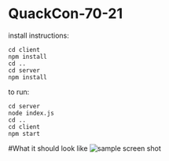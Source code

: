 # QuackCon-70-21

install instructions:
```
cd client
npm install
cd ..
cd server
npm install
```

to run:
```
cd server
node index.js
cd ..
cd client
npm start
```

#What it should look like
![sample screen shot](/progress.png?raw=true)
